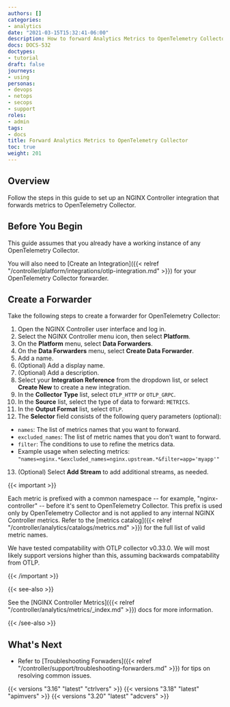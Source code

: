 ```yaml
---
authors: []
categories:
- analytics
date: "2021-03-15T15:32:41-06:00"
description: How to forward Analytics Metrics to OpenTelemetry Collector.
docs: DOCS-532
doctypes:
- tutorial
draft: false
journeys:
- using
personas:
- devops
- netops
- secops
- support
roles:
- admin
tags:
- docs
title: Forward Analytics Metrics to OpenTelemetry Collector
toc: true
weight: 201
---
```


## Overview

Follow the steps in this guide to set up an NGINX Controller integration that forwards metrics to OpenTelemetry Collector.

## Before You Begin

This guide assumes that you already have a working instance of any OpenTelemetry Collector.

You will also need to [Create an Integration]({{< relref "/controller/platform/integrations/otlp-integration.md" >}}) for your OpenTelemetry Collector forwarder.

## Create a Forwarder

Take the following steps to create a forwarder for OpenTelemetry Collector:

1. Open the NGINX Controller user interface and log in.
2. Select the NGINX Controller menu icon, then select **Platform**.
3. On the **Platform** menu, select **Data Forwarders**.
4. On the **Data Forwarders** menu, select **Create Data Forwarder**.
5. Add a name.
6. (Optional) Add a display name.
7. (Optional) Add a description.
8. Select your **Integration Reference** from the dropdown list, or select **Create New** to create a new integration.
9. In the **Collector Type** list, select `OTLP_HTTP` or `OTLP_GRPC`.
10. In the **Source** list, select the type of data to forward: `METRICS`.
11. In the **Output Format** list, select `OTLP`.
12. The **Selector** field consists of the following query parameters (optional):

- `names`: The list of metrics names that you want to forward.
- `excluded_names`: The list of metric names that you don't want to forward.
- `filter`: The conditions to use to refine the metrics data.
- Example usage when selecting metrics: `"names=nginx.*&excluded_names=nginx.upstream.*&filter=app='myapp'"`

13. (Optional) Select **Add Stream** to add additional streams, as needed.

{{< important >}}

Each metric is prefixed with a common namespace -- for example,  "nginx-controller" -- before it's sent to OpenTelemetry Collector. This prefix is used only by OpenTelemetry Collector and is not applied to any internal NGINX Controller metrics. Refer to the [metrics catalog]({{< relref "/controller/analytics/catalogs/metrics.md" >}}) for the full list of valid metric names.

We have tested compatability with OTLP collector v0.33.0.  We will most likely support versions higher than this, assuming backwards compatability from OTLP.

{{< /important >}}

{{< see-also >}}

See the [NGINX Controller Metrics]({{< relref "/controller/analytics/metrics/_index.md" >}}) docs for more information.

{{< /see-also >}}

## What's Next

- Refer to [Troubleshooting Forwaders]({{< relref "/controller/support/troubleshooting-forwarders.md" >}}) for tips on resolving common issues.

{{< versions "3.16" "latest" "ctrlvers" >}}
{{< versions "3.18" "latest" "apimvers" >}}
{{< versions "3.20" "latest" "adcvers" >}}